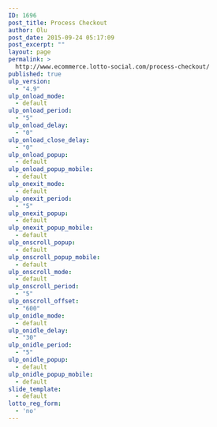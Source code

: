 ```yaml
---
ID: 1696
post_title: Process Checkout
author: Olu
post_date: 2015-09-24 05:17:09
post_excerpt: ""
layout: page
permalink: >
  http://www.ecommerce.lotto-social.com/process-checkout/
published: true
ulp_version:
  - "4.9"
ulp_onload_mode:
  - default
ulp_onload_period:
  - "5"
ulp_onload_delay:
  - "0"
ulp_onload_close_delay:
  - "0"
ulp_onload_popup:
  - default
ulp_onload_popup_mobile:
  - default
ulp_onexit_mode:
  - default
ulp_onexit_period:
  - "5"
ulp_onexit_popup:
  - default
ulp_onexit_popup_mobile:
  - default
ulp_onscroll_popup:
  - default
ulp_onscroll_popup_mobile:
  - default
ulp_onscroll_mode:
  - default
ulp_onscroll_period:
  - "5"
ulp_onscroll_offset:
  - "600"
ulp_onidle_mode:
  - default
ulp_onidle_delay:
  - "30"
ulp_onidle_period:
  - "5"
ulp_onidle_popup:
  - default
ulp_onidle_popup_mobile:
  - default
slide_template:
  - default
lotto_reg_form:
  - 'no'
---
```

<div class="spinner"><div></div></div>
<div class="loadShow">[list_of_cart_items]
test
[lotto-social-payment-processor]</div>

<style>
.loadShow {display: none;}
</style>
<script>
$(window).load(function() {
  $(".spinner").hide();
$(".loadShow").fadeIn();
});
</script>